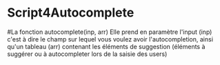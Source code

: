 # Script4Autocomplete

#La fonction autocomplete(inp, arr)
Elle prend en paramètre l'input (inp) c'est à dire le champ sur lequel vous voulez avoir l'autocompletion, ainsi qu'un tableau (arr)
 contenant les éléments de suggestion (éléments à suggérer ou à autocompleter lors de la saisie des users)
